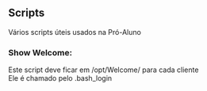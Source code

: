## Scripts  
Vários scripts úteis usados na Pró-Aluno  
  
### Show Welcome:  
Este script deve ficar em /opt/Welcome/ para cada cliente  
Ele é chamado pelo .bash_login  

